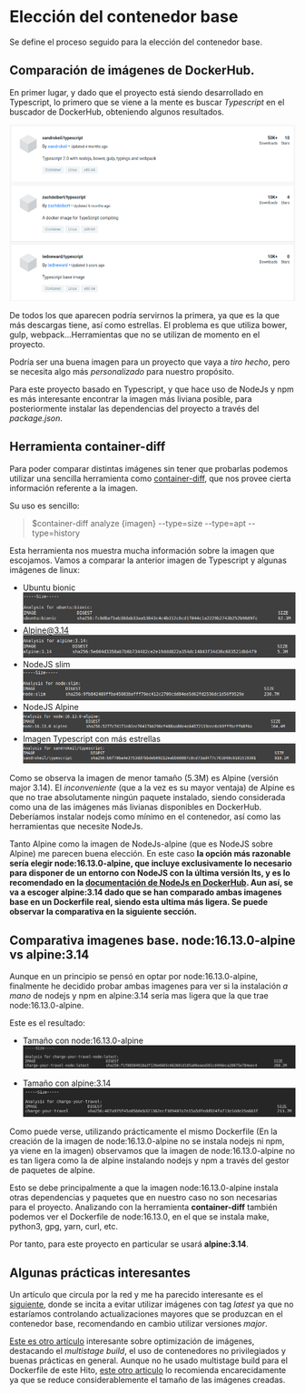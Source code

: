 # Elección del contenedor base

Se define el proceso seguido para la elección del contenedor base.

## Comparación de imágenes de DockerHub.

En primer lugar, y dado que el proyecto está siendo desarrollado en Typescript, lo primero que se viene a la mente es buscar *Typescript* en el buscador de DockerHub, obteniendo algunos resultados. 


![DockerHub Typescript](img/dockerhub-typescript.png)

De todos los que aparecen podría servirnos la primera, ya que es la que más descargas tiene, así como estrellas. El problema es que utiliza bower, gulp, webpack...Herramientas que no se utilizan de momento en el proyecto. 

Podría ser una buena imagen para un proyecto que vaya a *tiro hecho*, pero se necesita algo más *personalizado* para nuestro propósito. 

Para este proyecto basado en Typescript, y que hace uso de NodeJs y npm es más interesante encontrar la imagen más liviana posible, para posteriormente instalar las dependencias del proyecto a través del *package.json*.


## Herramienta container-diff

Para poder comparar distintas imágenes sin tener que probarlas podemos utilizar una sencilla herramienta como [container-diff](https://github.com/GoogleContainerTools/container-diff), que nos provee cierta información referente a la imagen.

Su uso es sencillo:

>$container-diff analyze {imagen} --type=size --type=apt --type=history

Esta herramienta nos muestra mucha información sobre la imagen que escojamos.
Vamos a comparar la anterior imagen de Typescript y algunas imágenes de linux:

- Ubuntu bionic
![Ubuntu bionic imagen docker](img/ubuntu-img-bionic.png)
- Alpine@3.14
![Alpine imagen docker](img/alpine-img-docker.png)
- NodeJS slim
![NodeJs Slim](img/node-img-docker.png)
- NodeJS Alpine
![NodeJs Alpine](img/node-alpine-img-docker.png)
- Imagen Typescript con más estrellas
![Imagen Typescript Docker](img/typescript-img-docker.png)


Como se observa la imagen de menor tamaño (5.3M) es Alpine (versión major 3.14). El *inconveniente* (que a la vez es su mayor ventaja) de Alpine es que no trae absolutamente ningún paquete instalado, siendo considerada como una de las imágenes más livianas disponibles en DockerHub. Deberíamos instalar nodejs como mínimo en el contenedor, así como las herramientas que necesite NodeJs.

Tanto Alpine como la imagen de NodeJs-alpine (que es NodeJS sobre Alpine) me parecen buena elección. En este caso **la opción más razonable sería elegir node:16.13.0-alpine, que incluye exclusivamente lo necesario para disponer de un entorno con NodeJS con la última versión lts, y es lo recomendado en la [documentación de NodeJs en DockerHub](https://hub.docker.com/_/node?tab=description). Aun así, se va a escoger alpine:3.14 dado que se han comparado ambas imagenes base en un Dockerfile real, siendo esta ultima más ligera. Se puede observar la comparativa en la siguiente sección.**

## Comparativa imagenes base. **node:16.13.0-alpine vs alpine:3.14**

Aunque en un principio se pensó en optar por node:16.13.0-alpine, finalmente he decidido probar ambas imagenes para ver si la instalación *a mano* de nodejs y npm en alpine:3.14 sería mas ligera que la que trae node:16.13.0-alpine.

Este es el resultado:

- Tamaño con node:16.13.0-alpine
![Imagen node-alpine](img/node-alpine_comp.png)

- Tamaño con alpine:3.14
![Imagen alpine](img/alpine_comp.png)

Como puede verse, utilizando prácticamente el mismo Dockerfile (En la creación de la imagen de node:16.13.0-alpine no se instala nodejs ni npm, ya viene en la imagen) observamos que la imagen de node:16.13.0-alpine no es tan ligera como la de alpine instalando nodejs y npm a través del gestor de paquetes de alpine. 

Esto se debe principalmente a que la imagen node:16.13.0-alpine instala otras dependencias y paquetes que en nuestro caso no son necesarias para el proyecto. Analizando con la herramienta **container-diff** también podemos ver el Dockerfile de node:16.13.0, en el que se instala make, python3, gpg, yarn, curl, etc.

Por tanto, para este proyecto en particular se usará **alpine:3.14**.

## Algunas prácticas interesantes

Un artículo que circula por la red y me ha parecido interesante es el [siguiente](https://medium.com/@michalozogan/how-to-build-the-smallest-docker-typescript-image-a9a84d17e6b4), donde se incita a evitar utilizar imágenes con tag *latest* ya que no estaríamos controlando actualizaciones mayores que se produzcan en el contenedor base, recomendando en cambio utilizar versiones *major*. 

[Este es otro artículo](https://testdriven.io/blog/docker-best-practices/) interesante sobre optimización de imágenes, destacando el *multistage build*, el uso de contenedores no privilegiados y buenas prácticas en general. Aunque no he usado multistage build para el Dockerfile de este Hito, [este otro articulo](https://blog.logrocket.com/reduce-docker-image-sizes-using-multi-stage-builds/) lo recomienda encarecidamente ya que se reduce considerablemente el tamaño de las imágenes creadas.

